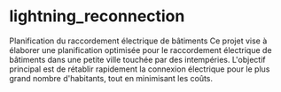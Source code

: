 # lightning_reconnection
Planification du raccordement électrique de bâtiments  Ce projet vise à élaborer une planification optimisée pour le raccordement électrique de bâtiments dans une petite ville touchée par des intempéries. L'objectif principal est de rétablir rapidement la connexion électrique pour le plus grand nombre d'habitants, tout en minimisant les coûts.
